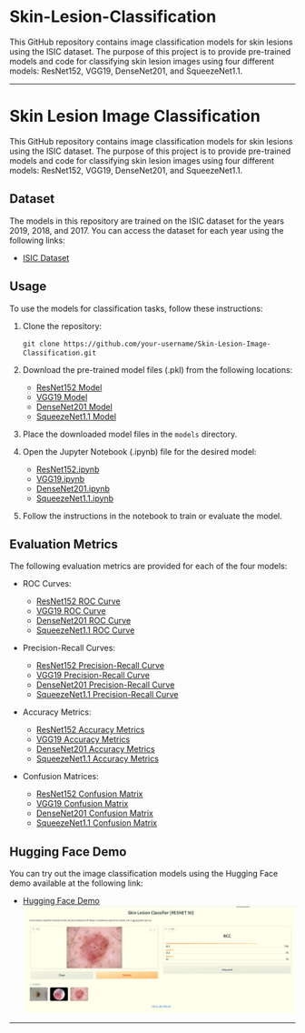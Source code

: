 # Skin-Lesion-Classification
This GitHub repository contains image classification models for skin lesions using the ISIC dataset. The purpose of this project is to provide pre-trained models and code for classifying skin lesion images using four different models: ResNet152, VGG19, DenseNet201, and SqueezeNet1.1.

---
# Skin Lesion Image Classification

This GitHub repository contains image classification models for skin lesions using the ISIC dataset. The purpose of this project is to provide pre-trained models and code for classifying skin lesion images using four different models: ResNet152, VGG19, DenseNet201, and SqueezeNet1.1.

## Dataset
The models in this repository are trained on the ISIC dataset for the years 2019, 2018, and 2017. You can access the dataset for each year using the following links:
- [ISIC Dataset](https://challenge.isic-archive.com/data/)
## Usage
To use the models for classification tasks, follow these instructions:

1. Clone the repository:
   ```
   git clone https://github.com/your-username/Skin-Lesion-Image-Classification.git
   ```


3. Download the pre-trained model files (.pkl) from the following locations:
   - [ResNet152 Model](https://www.kaggleusercontent.com/kf/129800036/eyJhbGciOiJkaXIiLCJlbmMiOiJBMTI4Q0JDLUhTMjU2In0..wbmqcbfmypY_PEswXiDj6g.WRnILm3qGM56jOxD8xe2cO1-tRSIR_MQKcbFxscWYJV6n2JqaRsE72aFD1vecMbNIAkmQkpUFgN86fgn95kFh1MzVP4z5FWRCceKsUCOlE-gF5KcFkq2xcIhv_zf27HXXNv0JtLD06ypZuEWJf7fxfkMHY7_IciMyWO1xbZ06w1RgHp84h0mbMkzyTQ5f4u_ReclwrN7NKUoCbCyBgFkNybT_hNegujj0HuWFoh1TFhD-_s-kGb_c4GDt5apo0jgvlU-ENcm-try0ox00IdVps5ASRlcdCT9kcPKKsGxCAhAL4twAtAC5-XeMVeu8ERpBTh4A239AS4pg7HFT4Tea8JPABaBB1TPkYgQlEtHXKt7ayQ579E50j4Ag3bW5tiwi7aFx8Jyzgff6seA4gW_kWtP62eCMFCpOswMoXsIhg7ZuyvBlk4N6AzhFINDY6A9pEJs0ETa0cT-vFY9gRxwSE286FKnMzQ-aEX2ZqmBC0nKI8QuJb9688HiPEuBF14nMdFONbrG0bDSltfTOdLokZIYYbrBgDrJmrOpUUYpgmZNycawQ4K-pdOaxD0fH6kpjOl1rUH5YEel_2uSPsdRlo_4IujlANKNpPQA_LnmJ1v4CBEZvMsM2TqIy8iICZhMaFGvM17xErQLQQNa_5a4CnK7AnURGE5J05hKUQx_kK0.mG1h8xLX_1DQ_GJLxsrTBA/skinlesion_resnet152_only_two.pkl)
   - [VGG19 Model](https://www.kaggleusercontent.com/kf/129800489/eyJhbGciOiJkaXIiLCJlbmMiOiJBMTI4Q0JDLUhTMjU2In0..xCNAK2NPoHOvDE4xooorew.U_YfQX7sF3gzdEGCtJJgPlfLDqjCV4F0gascYoB1jhcYPV-iLuIKnDAaXIVYSG_o_c76ukNtS_1JLumjLZDNZsAA4oXuu4osK2bapUs5V4TsVYNuZyXrWkHjG2ORXPUw0c_YwGDZDe8GC1xkvLz2D_cvgGNl65U27lu8J5reMfM79ijiQgnZa1C9p1y2KXEKG0OTwni9lvQ-uJAPyRRFdAtSScLXHYBQERCAP9oFub5FtC6vzaJAHKLoGpq2_59vnpdT-b89E0kkPY2ITT6GGxLOtSMgb7K-PG8TOvfhKFtB6NgoSl4ttPtYj9UX06GBRhMzTWhIyul-wXMn5oglZ8amSR0A64XwHdBewVCqT69Akqrbk9fl1Mrz2YqYrpuIU_byoDc0HPXy0z3553-6fE6bNlwTjTt1ECdEO5geQw4_QZhL0KD3o3oqpVSSP4FHNkf6RQxT3Zvq9LiJzHPeQaKOwoDSUUSN-JJ89CbpnPQLXv-NfWLHdhP5-xuw6qGG3GnL83bze2QI9yr2fCJ8lCgChjBFgngJug723VoxoMeAT9_QBzTAL6NHv2yyonPsKbTYFY6b7Pak9cHnYRPkGTRyBDgf3yBLpULxa9RlxhDan8C9dnyaY6m7ZelVX-zi2tyVMXS22XUj0-vq6zs_CA.TzRulYyqL-AVccr-cmF12Q/skinlesion_resnet152_only_two.pkl)
   - [DenseNet201 Model](link-to-model-file)
   - [SqueezeNet1.1 Model](link-to-model-file)

4. Place the downloaded model files in the `models` directory.

5. Open the Jupyter Notebook (.ipynb) file for the desired model:
   - [ResNet152.ipynb](https://github.com/error9098x/Skin-Lesion-Classification/blob/main/ISIC%202019%20Notebooks/isic2019-resnet152%20(1).ipynb)
   - [VGG19.ipynb](https://github.com/error9098x/Skin-Lesion-Classification/blob/main/ISIC%202019%20Notebooks/isic2019-vgg19.ipynb)
   - [DenseNet201.ipynb](DenseNet201.ipynb)
   - [SqueezeNet1.1.ipynb](SqueezeNet1.1.ipynb)

6. Follow the instructions in the notebook to train or evaluate the model.

## Evaluation Metrics
The following evaluation metrics are provided for each of the four models:

- ROC Curves:
  - [ResNet152 ROC Curve](https://github.com/error9098x/Skin-Lesion-Classification/blob/main/Images/ISIC2019Metrics/ResNet152/roc_curve_resnet152.png)
  - [VGG19 ROC Curve](Images/ISIC2019Metrics/Vgg19/roc_curve_VGG19.png)
  - [DenseNet201 ROC Curve](link-to-roc-curve-image)
  - [SqueezeNet1.1 ROC Curve](link-to-roc-curve-image)


- Precision-Recall Curves:
  - [ResNet152 Precision-Recall Curve](https://github.com/error9098x/Skin-Lesion-Classification/blob/main/Images/ISIC2019Metrics/ResNet152/precision_recall_curve_resnet152.png)
  - [VGG19 Precision-Recall Curve](Images/ISIC2019Metrics/Vgg19/precision_recall_curve_VGG19.png)
  - [DenseNet201 Precision-Recall Curve](link-to-precision-recall-curve-image)
  - [SqueezeNet1.1 Precision-Recall Curve](link-to-precision-recall-curve-image)

- Accuracy Metrics:
  - [ResNet152 Accuracy Metrics](https://github.com/error9098x/Skin-Lesion-Classification/blob/main/Images/ISIC2019Metrics/ResNet152/accuracy_resnet152.png)
  - [VGG19 Accuracy Metrics](Images/ISIC2019Metrics/Vgg19/accuracy_VGG19.png)
  - [DenseNet201 Accuracy Metrics](link-to-accuracy-metrics)
  - [SqueezeNet1.1 Accuracy Metrics](link-to-accuracy-metrics)

- Confusion Matrices:
  - [ResNet152 Confusion Matrix](https://github.com/error9098x/Skin-Lesion-Classification/blob/main/Images/ISIC2019Metrics/ResNet152/confusion_matrix_resnet152.png)
  - [VGG19 Confusion Matrix](Images/ISIC2019Metrics/Vgg19/confusion_matrix_VGG19.png)
  - [DenseNet201 Confusion Matrix](link-to-confusion-matrix-image)
  - [SqueezeNet1.1 Confusion Matrix](link-to-confusion-matrix-image)

## Hugging Face Demo
You can try out the image classification models using the Hugging Face demo available at the following link:
- [Hugging Face Demo](https://huggingface.co/spaces/Hzjsjs/Skinlesion)
![Hugging Face Demo Screenshot](https://github.com/error9098x/Skin-Lesion-Classification/blob/main/Images/HuggingFace/hugginface.png)

---


